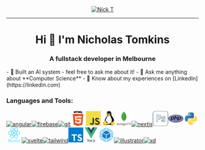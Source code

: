 <p align="center">
  <a href="https://nicktomkins.com/">
    <img alt="Nick T" src="https://nicktomkins.com/host/RM_title.png" width="749">
  </a>
</p>

<hr>
<h1 align="center">Hi 👋 I'm Nicholas Tomkins</h1>
<h3 align="center">A fullstack developer in Melbourne</h3>
- 🤖 Built an AI system - feel free to ask me about it!
- 💬 Ask me anything about **Computer Science**
- 📄 Know about my experiences on [LinkedIn](https://linkedin.com)

<h3 align="left">Languages and Tools:</h3>
<p align=left><a href="https://angular.io"rel="noreferrer"target="_blank"><img alt="angular"height="40"src="https://angular.io/assets/images/logos/angular/angular.svg"width="40"></a><a href="https://firebase.google.com/"rel="noreferrer"target="_blank"><img alt="firebase"height="40"src="https://www.vectorlogo.zone/logos/firebase/firebase-icon.svg"width="40"></a><a href="https://git-scm.com/"rel="noreferrer"target="_blank"><img alt="git"height="40"src="https://www.vectorlogo.zone/logos/git-scm/git-scm-icon.svg"width="40"></a><a href=https://www.w3.org/html/ rel=noreferrer target=_blank><img alt=html5 height=40 src=https://raw.githubusercontent.com/devicons/devicon/master/icons/html5/html5-original-wordmark.svg width=40></a><a href="https://developer.mozilla.org/en-US/docs/Web/JavaScript"rel="noreferrer"target="_blank"><img alt="javascript"height="40"src="https://raw.githubusercontent.com/devicons/devicon/master/icons/javascript/javascript-original.svg"width="40"></a><a href="https://www.linux.org/"rel="noreferrer"target="_blank"><img alt="linux"height="40"src="https://raw.githubusercontent.com/devicons/devicon/master/icons/linux/linux-original.svg"width="40"></a><a href="https://www.mongodb.com/"rel="noreferrer"target="_blank"><img alt="mongodb"height="40"src="https://raw.githubusercontent.com/devicons/devicon/master/icons/mongodb/mongodb-original-wordmark.svg"width="40"></a><a href="https://nextjs.org/"rel="noreferrer"target="_blank"><img alt="nextjs"height="40"src="https://cdn.worldvectorlogo.com/logos/nextjs-2.svg"width="40"></a><a href="https://www.photoshop.com/en"rel="noreferrer"target="_blank"><img alt="photoshop"height="40"src="https://raw.githubusercontent.com/devicons/devicon/master/icons/photoshop/photoshop-line.svg"width="40"></a><a href="https://www.php.net"rel="noreferrer"target="_blank"><img alt="php"height="40"src="https://raw.githubusercontent.com/devicons/devicon/master/icons/php/php-original.svg"width="40"></a><a href="https://www.python.org"rel="noreferrer"target="_blank"><img alt="python"height="40"src="https://raw.githubusercontent.com/devicons/devicon/master/icons/python/python-original.svg"width="40"></a><a href="https://reactjs.org/"rel="noreferrer"target="_blank"><img alt="react"height="40"src="https://raw.githubusercontent.com/devicons/devicon/master/icons/react/react-original-wordmark.svg"width="40"></a><a href="https://svelte.dev"rel="noreferrer"target="_blank"><img alt="svelte"height="40"src="https://upload.wikimedia.org/wikipedia/commons/1/1b/Svelte_Logo.svg"width="40"></a><a href="https://tailwindcss.com/"rel="noreferrer"target="_blank"><img alt="tailwind"height="40"src="https://www.vectorlogo.zone/logos/tailwindcss/tailwindcss-icon.svg"width="40"></a><a href="https://www.typescriptlang.org/"rel="noreferrer"target="_blank"><img alt="typescript"height="40"src="https://raw.githubusercontent.com/devicons/devicon/master/icons/typescript/typescript-original.svg"width="40"></a><a href="https://vuejs.org/"rel="noreferrer"target="_blank"><img alt="vuejs"height="40"src="https://raw.githubusercontent.com/devicons/devicon/master/icons/vuejs/vuejs-original-wordmark.svg"width="40"></a><a href="https://webpack.js.org"rel="noreferrer"target="_blank"><img alt="webpack"height="40"src="https://raw.githubusercontent.com/devicons/devicon/d00d0969292a6569d45b06d3f350f463a0107b0d/icons/webpack/webpack-original.svg"width="40"></a><a href="https://www.adobe.com/in/products/illustrator.html"rel="noreferrer"target="_blank"><img alt="illustrator"height="40"src="https://www.vectorlogo.zone/logos/adobe_illustrator/adobe_illustrator-icon.svg"width="40"></a><a href="https://www.adobe.com/products/xd.html"rel="noreferrer"target="_blank"><img alt="xd"height="40"src="https://cdn.worldvectorlogo.com/logos/adobe-xd.svg"width="40"></a></p>
